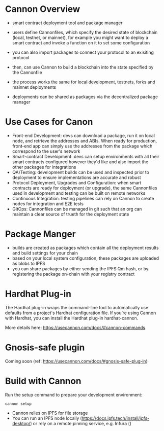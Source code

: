 # Cannon Overview

- smart contract deployment tool and package manager
- users define Cannonfiles, which specify the desired state of blockchain (local, testnet, or mainnet), for example you might want to deploy a smart contract and invoke a function on it to set some configuration
- you can also import packages to connect your protocol to an exisiting protocol

- then, can use Cannon to build a blockchain into the state specified by the Cannonfile
- the process works the same for local development, testnets, forks and mainnet deployments
- deployments can be shared as packages via the decentralized package manager

# Use Cases for Canon

- Front-end Development: devs can download a package, run it on local node, and retrieve the addresses and ABIs. When ready for production, front-end app can simply use the addresses from the package which correspond to the user's network
- Smart-contract Development: devs can setup environments with all their smart contracts configured however they'd like and also import the other packages for integrations
- QA/Testing: development builds can be used and inspected prior to deployment to ensure implementations are accurate and robust
- Protocol Deployment, Upgrades and Configuration: when smart contracts are ready for deployment (or upgrade), the same Cannonfiles used in development and testing can be built on remote networks
- Continuous Integration: testing pipelines can rely on Cannon to create nodes for integration and E2E tests
- GitOps: Cannonfiles can be managed in git such that an org can maintain a clear source of trueth for the deployment state

# Package Manger

- builds are created as packages which contain all the deployment results and build settings for your chain
- based on your local system configuration, these packages are uploaded as blobs to IPFS
- you can share packages by either sending the IPFS Qm hash, or by registering the package on-chain with your registry contract

# Hardhat Plug-in

The Hardhat plug-in wraps the command-line tool to automatically use defaults from a project's Hardhat configuration file. If you’re using Cannon with Hardhat, you can install the Hardhat plug-in hardhat-cannon.

More details here: https://usecannon.com/docs/#cannon-commands

# Gnosis-safe plugin

Coming soon (ref: https://usecannon.com/docs/#gnosis-safe-plug-in)

# Build with Cannon

Run the setup command to prepare your development environment:

`cannon setup`

- Cannon relies on IPFS for file storage
- You can run an IPFS node locally (https://docs.ipfs.tech/install/ipfs-desktop/) or rely on a remote pinning service, e.g. Infura ()
